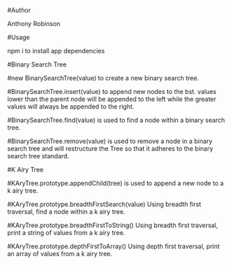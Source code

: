 #Author

Anthony Robinson

#Usage

npm i to install app dependencies

#Binary Search Tree

#new BinarySearchTree(value)
to create a new binary search tree.

#BinarySearchTree.insert(value)
to append new nodes to the bst. values lower than the parent node will be appended
to the left while the greater values will always be appended to the right.

#BinarySearchTree.find(value)
is used to find a node within a binary search tree.

#BinarySearchTree.remove(value)
is used to remove a node in a binary search tree and will restructure the Tree
so that it adheres to the binary search tree standard.

#K Airy Tree

#KAryTree.prototype.appendChild(tree)
is used to append a new node to a k airy tree.

#KAryTree.prototype.breadthFirstSearch(value)
Using breadth first traversal, find a node within a k airy tree.

#KAryTree.prototype.breadthFirstToString()
Using breadth first traversal, print a string of values from a k airy tree.

#KAryTree.prototype.depthFirstToArray()
Using depth first traversal, print an array of values from a k airy tree.
